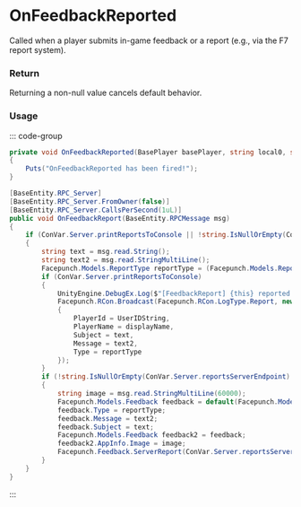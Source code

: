 # OnFeedbackReported
<Badge type="info" text="Player"/><Badge type="danger" text="Carbon Compatible"/><Badge type="warning" text="Oxide Compatible"/>
Called when a player submits in-game feedback or a report (e.g., via the F7 report system).

### Return
Returning a non-null value cancels default behavior.

### Usage
::: code-group
```csharp [Example]
private void OnFeedbackReported(BasePlayer basePlayer, string local0, string local1, Facepunch.Models.ReportType local2)
{
	Puts("OnFeedbackReported has been fired!");
}
```
```csharp [Source — Assembly-CSharp @ BasePlayer]
[BaseEntity.RPC_Server]
[BaseEntity.RPC_Server.FromOwner(false)]
[BaseEntity.RPC_Server.CallsPerSecond(1uL)]
public void OnFeedbackReport(BaseEntity.RPCMessage msg)
{
	if (ConVar.Server.printReportsToConsole || !string.IsNullOrEmpty(ConVar.Server.reportsServerEndpoint))
	{
		string text = msg.read.String();
		string text2 = msg.read.StringMultiLine();
		Facepunch.Models.ReportType reportType = (Facepunch.Models.ReportType)UnityEngine.Mathf.Clamp(msg.read.Int32(), 0, 5);
		if (ConVar.Server.printReportsToConsole)
		{
			UnityEngine.DebugEx.Log($"[FeedbackReport] {this} reported {reportType} - \"{text}\" \"{text2}\"");
			Facepunch.RCon.Broadcast(Facepunch.RCon.LogType.Report, new
			{
				PlayerId = UserIDString,
				PlayerName = displayName,
				Subject = text,
				Message = text2,
				Type = reportType
			});
		}
		if (!string.IsNullOrEmpty(ConVar.Server.reportsServerEndpoint) && reportType != Facepunch.Models.ReportType.BreakingServerRules)
		{
			string image = msg.read.StringMultiLine(60000);
			Facepunch.Models.Feedback feedback = default(Facepunch.Models.Feedback);
			feedback.Type = reportType;
			feedback.Message = text2;
			feedback.Subject = text;
			Facepunch.Models.Feedback feedback2 = feedback;
			feedback2.AppInfo.Image = image;
			Facepunch.Feedback.ServerReport(ConVar.Server.reportsServerEndpoint, userID, ConVar.Server.reportsServerEndpointKey, feedback2);
		}
	}
}

```
:::
